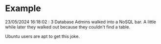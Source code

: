 # Example

<!-- replace-with-date starts -->
23/05/2024 16:18:02 : 3 Database Admins walked into a NoSQL bar. A little while later they walked out because they couldn't find a table.
<!-- replace-with-date ends -->

<!-- replace-with-joke starts -->
Ubuntu users are apt to get this joke.
<!-- replace-with-joke ends -->